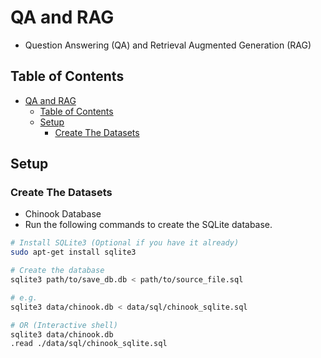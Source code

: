 # QA and RAG

- Question Answering (QA) and Retrieval Augmented Generation (RAG)

## Table of Contents

- [QA and RAG](#qa-and-rag)
  - [Table of Contents](#table-of-contents)
  - [Setup](#setup)
    - [Create The Datasets](#create-the-datasets)

## Setup

### Create The Datasets

- Chinook Database
- Run the following commands to create the SQLite database.

```sh
# Install SQLite3 (Optional if you have it already)
sudo apt-get install sqlite3

# Create the database
sqlite3 path/to/save_db.db < path/to/source_file.sql

# e.g.
sqlite3 data/chinook.db < data/sql/chinook_sqlite.sql

# OR (Interactive shell)
sqlite3 data/chinook.db    
.read ./data/sql/chinook_sqlite.sql
```

